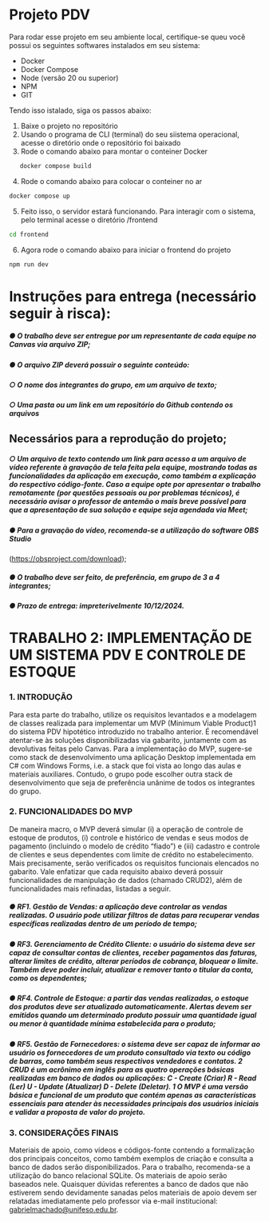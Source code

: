 # Projeto PDV

Para rodar esse projeto em seu ambiente local, certifique-se queu você possui os seguintes softwares instalados em seu sistema:

- Docker
- Docker Compose
- Node (versão 20 ou superior)
- NPM
- GIT

Tendo isso istalado, siga os passos abaixo:

1. Baixe o projeto no repositório
2. Usando o programa de CLI (terminal) do seu siistema operacional, acesse o diretório onde o repositório foi baixado
3. Rode o comando abaixo para montar o conteiner Docker
```bash
   docker compose build
   ```
   4. Rode o comando abaixo para colocar o conteiner no ar
   ```bash
   docker compose up
   ```
   5. Feito isso, o servidor estará funcionando. Para interagir com o sistema, pelo terminal acesse o diretório /frontend
   ```bash
   cd frontend
   ```
   6. Agora rode o comando abaixo para iniciar o  frontend do projeto
   ```bash
   npm run dev
   ```
   


# Instruções para entrega (necessário seguir à risca):
##### ● O trabalho deve ser entregue por um representante de cada equipe no Canvas via arquivo ZIP;
##### ● O arquivo ZIP deverá possuir o seguinte conteúdo:
##### ○ O nome dos integrantes do grupo, em um arquivo de texto;
##### ○ Uma pasta ou um link em um repositório do Github contendo os arquivos
## Necessários para a reprodução do projeto;
##### ○ Um arquivo de texto contendo um link para acesso a um arquivo de vídeo referente à gravação de tela feita pela equipe, mostrando todas as funcionalidades da aplicação em execução, como também a explicação do respectivo código-fonte. Caso a equipe opte por apresentar o trabalho remotamente (por questões pessoais ou por problemas técnicos), é necessário avisar o professor de antemão o mais breve possível para que a apresentação de sua solução e equipe seja agendada via Meet;
##### ● Para a gravação do vídeo, recomenda-se a utilização do software OBS Studio
(https://obsproject.com/download);
##### ● O trabalho deve ser feito, de preferência, em grupo de 3 a 4 integrantes;
##### ● Prazo de entrega: impreterivelmente 10/12/2024.
# TRABALHO 2: IMPLEMENTAÇÃO DE UM SISTEMA PDV E CONTROLE DE ESTOQUE
### 1. INTRODUÇÃO
Para esta parte do trabalho, utilize os requisitos levantados e a modelagem de classes
realizada para implementar um MVP (Minimum Viable Product)1 do sistema PDV hipotético
introduzido no trabalho anterior. É recomendável atentar-se às soluções disponibilizadas via
gabarito, juntamente com as devolutivas feitas pelo Canvas. Para a implementação do MVP,
sugere-se como stack de desenvolvimento uma aplicação Desktop implementada em C# com
Windows Forms, i.e. a stack que foi vista ao longo das aulas e materiais auxiliares. Contudo, o
grupo pode escolher outra stack de desenvolvimento que seja de preferência unânime de todos
os integrantes do grupo.
### 2. FUNCIONALIDADES DO MVP
De maneira macro, o MVP deverá simular (i) a operação de controle de estoque de produtos,
(i) controle e histórico de vendas e seus modos de pagamento (incluindo o modelo de crédito
“fiado”) e (iii) cadastro e controle de clientes e seus dependentes com limite de crédito no
estabelecimento. Mais precisamente, serão verificados os requisitos funcionais elencados no
gabarito. Vale enfatizar que cada requisito abaixo deverá possuir funcionalidades de
manipulação de dados (chamado CRUD2), além de funcionalidades mais refinadas, listadas a
seguir.
##### ● RF1. Gestão de Vendas: a aplicação deve controlar as vendas realizadas. O usuário pode utilizar filtros de datas para recuperar vendas específicas realizadas dentro de um período de tempo;
##### ● RF3. Gerenciamento de Crédito Cliente: o usuário do sistema deve ser capaz de consultar contas de clientes, receber pagamentos das faturas, alterar limites de crédito, alterar períodos de cobrança, bloquear o limite. Também deve poder incluir, atualizar e remover tanto o titular da conta, como os dependentes;
##### ● RF4. Controle de Estoque: a partir das vendas realizadas, o estoque dos produtos deve ser atualizado automaticamente. Alertas devem ser emitidos quando um determinado produto possuir uma quantidade igual ou menor à quantidade mínima estabelecida para o produto;
##### ● RF5. Gestão de Fornecedores: o sistema deve ser capaz de informar ao usuário os fornecedores de um produto consultado via texto ou código de barras, como também seus respectivos vendedores e contatos. 2 CRUD é um acrônimo em inglês para as quatro operações básicas realizadas em banco de dados ou aplicações: C - Create (Criar) R - Read (Ler) U - Update (Atualizar) D - Delete (Deletar). 1 O MVP é uma versão básica e funcional de um produto que contém apenas as características essenciais para atender às necessidades principais dos usuários iniciais e validar a proposta de valor do projeto.
### 3. CONSIDERAÇÕES FINAIS
Materiais de apoio, como vídeos e códigos-fonte contendo a formalização dos principais
conceitos, como também exemplos de criação e consulta a banco de dados serão
disponibilizados. Para o trabalho, recomenda-se a utilização do banco relacional SQLite. Os
materiais de apoio serão baseados nele. Quaisquer dúvidas referentes a banco de dados que
não estiverem sendo devidamente sanadas pelos materiais de apoio devem ser relatadas
imediatamente pelo professor via e-mail institucional: gabrielmachado@unifeso.edu.br.
